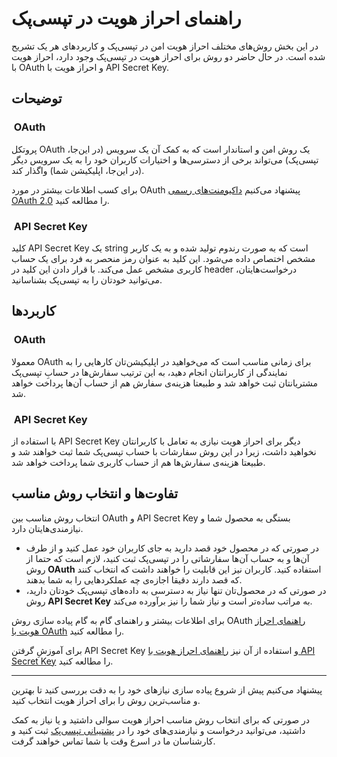 # راهنمای احراز هویت در تپسی‌پک

در این بخش روش‌های مختلف احراز هویت امن در تپسی‌پک و کاربردهای هر یک تشریح شده است. در حال حاضر دو روش برای احراز هویت در تپسی‌پک وجود دارد، احراز هویت با
OAuth
و احراز هویت با
API Secret Key.

## توضیحات


### ؜ OAuth

پروتکل
OAuth
یک روش امن و استاندار است که به کمک آن یک سرویس (در این‌جا، تپسی‌پک) می‌تواند برخی از دسترسی‌ها و اختیارات کاربران خود را به یک سرویس دیگر
(در این‌جا، اپلیکیشن شما)
واگذار کند.

برای کسب اطلاعات بیشتر در مورد
OAuth
پیشنهاد می‌کنیم
[داکیومنت‌های رسمی OAuth 2.0](https://oauth.net/2/)
را مطالعه کنید.

### ؜ API Secret Key

کلید
API Secret Key
یک
string
است که به صورت رندوم تولید شده و به یک کاربر مشخص اختصاص داده می‌شود.
این کلید به عنوان رمز منحصر به فرد برای یک حساب کاربری مشخص عمل می‌کند.
با قرار دادن این کلید در 
header
درخواست‌هایتان، می‌توانید خودتان را به تپسی‌پک بشناسانید.

## کاربردها

### ؜ OAuth

معمولا
OAuth
برای زمانی مناسب است که می‌خواهید در اپلیکیشن‌تان کارهایی را به نمایندگی از کاربرانتان انجام دهید، به این ترتیب سفارش‌ها در حسابِ تپسی‌پک مشتریانتان ثبت خواهد شد و طبیعتا هزینه‌ی سفارش هم از حساب آن‌ها پرداخت خواهد شد.


### ؜ API Secret Key

با استفاده از
API Secret Key
دیگر برای احراز هویت نیازی به تعامل با کاربرانتان نخواهید داشت، زیرا در این روش سفارشات با حساب تپسی‌پک شما ثبت خواهند شد و طبیعتا هزینه‌ی سفارش‌ها هم از حساب کاربری شما پرداخت خواهد شد.

## تفاوت‌ها و انتخاب روش مناسب

انتخاب روش مناسب بین
OAuth
و
API Secret Key
بستگی به محصول شما و نیازمندی‌هایتان دارد.


  - در صورتی که در محصول خود قصد دارید به جای کاربران خود عمل کنید و از طرف آن‌ها و به حساب آن‌ها سفارشاتی را در تپسی‌پک ثبت کنید، لازم است که حتما از روش **OAuth** استفاده کنید.
  کاربران نیز این قابلیت را خواهند داشت که انتخاب کنند که قصد دارند دقیقا اجازه‌ی چه عملکردهایی را به شما بدهند.
  - در صورتی که در محصول‌تان تنها نیاز به دسترسی به داده‌های تپسی‌پک خودتان دارید، روش **API Secret Key** به مراتب ساده‌تر است و نیاز شما را نیز برآورده می‌کند.


برای اطلاعات بیشتر و راهنمای گام به گام پیاده سازی روش
OAuth
[راهنمای احراز هویت با OAuth](./oauth/README.fa.md)
را مطالعه کنید.


برای آموزشِ گرفتن
API Secret Key
و استفاده از آن نیز
[راهنمای احراز هویت با API Secret Key](./api-secret-key/README.fa.md)
را مطالعه کنید.

---

پیشنهاد می‌کنیم پیش از شروع پیاده سازی نیازهای خود را به دقت بررسی کنید تا بهترین و مناسب‌ترین روش را برای احراز هویت انتخاب کنید.

در صورتی که برای انتخاب روش مناسب احراز هویت سوالی داشتید و یا نیاز به کمک داشتید، می‌توانید درخواست و نیازمندی‌های خود را در
[پشتیبانی تپسی‌پک](https://pack.tapsi.ir/landing)
ثبت کنید و کارشناسان ما در اسرع وقت با شما تماس خواهند گرفت.
